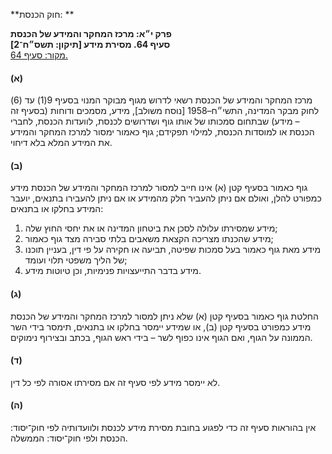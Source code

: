**חוק הכנסת: **

**פרק י״א: מרכז המחקר והמידע של הכנסת**  
**סעיף 64. מסירת מידע [תיקון: תשס״ח־2]**  
[מקור: סעיף 64. ](https://he.wikisource.org/wiki/חוק_הכנסת#סעיף_64)  

#### (א)

מרכז המחקר והמידע של הכנסת רשאי לדרוש מגוף מבוקר המנוי בסעיף 9(1) עד (6) לחוק מבקר המדינה, התשי״ח–1958 [נוסח משולב], מידע, מסמכים ודוחות (בסעיף זה – מידע) שבתחום סמכותו של אותו גוף ושדרושים לכנסת, לוועדות הכנסת, לחברי הכנסת או למוסדות הכנסת, למילוי תפקידם; גוף כאמור ימסור למרכז המחקר והמידע את המידע המלא בלא דיחוי.

#### (ב)

גוף כאמור בסעיף קטן (א) אינו חייב למסור למרכז המחקר והמידע של הכנסת מידע כמפורט להלן, ואולם אם ניתן להעביר חלק מהמידע או אם ניתן להעבירו בתנאים, יועבר המידע בחלקו או בתנאים:

1. מידע שמסירתו עלולה לסכן את ביטחון המדינה או את יחסי החוץ שלה;
2. מידע שהכנתו מצריכה הקצאת משאבים בלתי סבירה מצד גוף כאמור;
3. מידע מאת גוף כאמור בעל סמכות שפיטה, תביעה או חקירה על פי דין, בעניין תוכנו של הליך משפטי תלוי ועומד;
4. מידע בדבר התייעצויות פנימיות, וכן טיוטות מידע.

#### (ג)

החלטת גוף כאמור בסעיף קטן (א) שלא ניתן למסור למרכז המחקר והמידע של הכנסת מידע כמפורט בסעיף קטן (ב), או שמידע יימסר בחלקו או בתנאים, תימסר בידי השר הממונה על הגוף, ואם הגוף אינו כפוף לשר – בידי ראש הגוף, בכתב ובצירוף נימוקים.

#### (ד)

לא יימסר מידע לפי סעיף זה אם מסירתו אסורה לפי כל דין.

#### (ה)

אין בהוראות סעיף זה כדי לפגוע בחובת מסירת מידע לכנסת ולוועדותיה לפי חוק־יסוד: הכנסת ולפי חוק־יסוד: הממשלה.